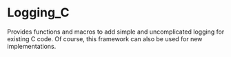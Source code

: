 # Logging_C
Provides functions and macros to add simple and uncomplicated logging for existing C code. Of course, this framework can also be used for new implementations.
